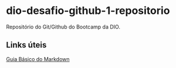 # dio-desafio-github-1-repositorio
Repositório do Git/Github do Bootcamp da DIO.

## Links úteis
[Guia Básico do Markdown](https://docs.pipz.com/central-de-ajuda/learning-center/guia-basico-de-markdown#open)
